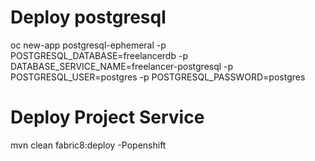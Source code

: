 # Deploy postgresql

oc new-app postgresql-ephemeral -p POSTGRESQL_DATABASE=freelancerdb -p DATABASE_SERVICE_NAME=freelancer-postgresql -p POSTGRESQL_USER=postgres -p POSTGRESQL_PASSWORD=postgres

# Deploy Project Service

mvn clean fabric8:deploy -Popenshift

